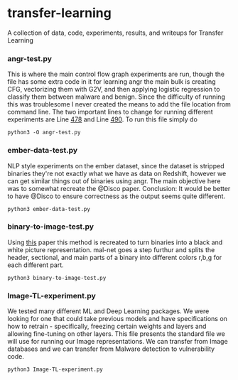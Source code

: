 # transfer-learning
A collection of data, code, experiments, results, and writeups for Transfer Learning

### angr-test.py
This is where the main control flow graph experiments are run, though the file has some extra code in it for learning angr the main bulk is creating CFG, vectorizing them with G2V, and then applying logistic regression to classify them between malware and benign. Since the difficulty of running this was troublesome I never created the means to add the file location from command line. The two important lines to change for running different experiments are Line [478](https://github.com/Dan-Laden/Binary-Classification-Graphs/blob/db07e141e0a86b97b5835403746ffa5c3189212f/angr-test.py#L478) and Line [490](https://github.com/Dan-Laden/Binary-Classification-Graphs/blob/db07e141e0a86b97b5835403746ffa5c3189212f/angr-test.py#L490). To run this file simply do 
```
python3 -O angr-test.py
```

### ember-data-test.py
NLP style experiments on the ember dataset, since the dataset is stripped binaries they're not exactly what we have as data on Redshift, however we can get similar things out of binaries using angr. The main objective here was to somewhat recreate the @Disco paper. Conclusion: It would be better to have @Disco to ensure correctness as the output
seems quite different.
```
python3 ember-data-test.py
```

### binary-to-image-test.py
Using [this](https://dl.acm.org/doi/pdf/10.1145/2016904.2016908) paper this method is recreated to turn binaries into a black and white picture representation. mal-net goes a step furthur and splits the header, sectional, and main parts of a binary into different colors r,b,g for each different part.
```
python3 binary-to-image-test.py
```

### Image-TL-experiment.py
We tested many different ML and Deep Learning packages. We were looking for one that could take previous models and have specifications on how to retrain - specifically, freezing certain weights and layers and allowing fine-tuning on other layers. This file presents the standard file we will use for running our Image representations. We can transfer from Image databases and we can transfer from Malware detection to vulnerability code.
```
python3 Image-TL-experiment.py
```
